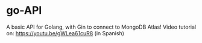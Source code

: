 # go-API
A basic API for Golang, with Gin to connect to MongoDB Atlas!
Video tutorial on: https://youtu.be/gWLea61cuR8 (in Spanish)
